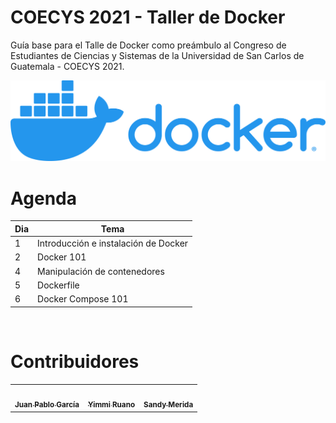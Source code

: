 # COECYS 2021 - Taller de Docker

Guía base para el Talle de Docker como preámbulo al Congreso de Estudiantes de Ciencias y Sistemas de la Universidad de San Carlos de Guatemala - COECYS 2021.

![docker_logo](/images/docker_logo.png)

# Agenda
|Dia   | Tema|
|----|-----|
|1| Introducción e instalación de Docker |
|2| Docker 101|
|4| Manipulación de contenedores|
|5| Dockerfile|
|6| Docker Compose 101|
<br>

# Contribuidores

 <table>
  <tr>
    <td align="center"><a href="https://github.com/JuanPabloGarciaMonzon"><img style="border-radius: 50%;" src="https://avatars.githubusercontent.com/u/10932965?s=460&u=c24916e88fcdd1c8d898129201e49608d16fefaf&v=4" width="100px;" alt=""/><br /><sub><b>Juan Pablo García</b></sub></a></td>
    <td align="center"><a href="https://github.com/yimmirp"><img style="border-radius: 50%;" src="https://avatars.githubusercontent.com/u/34465775?s=460&u=bc3c495003585cfafaca2d2a82891c3d2f2455c4&v=4" width="100px;" alt=""/><br /><sub><b>Yimmi Ruano</b></sub></a></td>
    <td align="center"><a href="https://github.com/sandymerida"><img style="border-radius: 50%;" src="https://avatars.githubusercontent.com/u/10971657?s=460&u=b37f678c2cc6c298a2d76dada76416e9fb9b3ba3&v=4" width="100px;" alt=""/><br /><sub><b>Sandy Merida</b></sub></a></td></tr>
</table>
